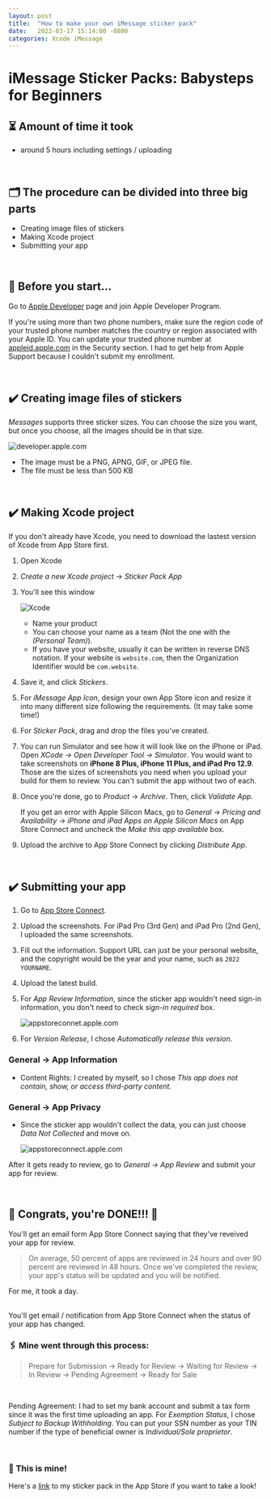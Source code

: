 ```yaml
---
layout: post
title:  "How to make your own iMessage sticker pack"
date:   2022-03-17 15:14:00 -0800
categories: Xcode iMessage
---
```


# iMessage Sticker Packs: Babysteps for Beginners


## ⏳ Amount of time it took 
- around 5 hours including settings / uploading

<br>

## 🗂 The procedure can be divided into three big parts
- Creating image files of stickers
- Making Xcode project
- Submitting your app

<br>

## 📌 Before you start...
Go to [Apple Developer](https://developer.apple.com/) page and join Apple Developer Program.

If you're using more than two phone numbers, make sure the region code of your trusted phone number matches the country or region associated with your Apple ID. You can update your trusted phone number at [appleid.apple.com](https://appleid.apple.com/) in the Security section. I had to get help from Apple Support because I couldn't submit my enrollment.

<br>

## ✔️ Creating image files of stickers
*Messages* supports three sticker sizes. You can choose the size you want, but once you choose, all the images should be in that size. 

![developer.apple.com](https://raw.githubusercontent.com/jenniverse/jennybrain.com/main/_posts/pics/sticker_size.png)
  - The image must be a PNG, APNG, GIF, or JPEG file.
  - The file must be less than 500 KB

<br>

## ✔️ Making Xcode project
If you don't already have Xcode, you need to download the lastest version of Xcode from App Store first.

1. Open Xcode
2. *Create a new Xcode project* → *Sticker Pack App*
3. You'll see this window
   
   ![Xcode](https://raw.githubusercontent.com/jenniverse/jennybrain.com/main/_posts/pics/xcode_first_page.png)
    - Name your product
    - You can choose your name as a team (Not the one with the *(Personal Team)*).
    - If you have your website, usually it can be written in reverse DNS notation. If your website is `website.com`, then the Organization Identifier would be `com.website`. 


4. Save it, and click *Stickers*.
5. For *iMessage App Icon*, design your own App Store icon and resize it into many different size following the requirements. (It may take some time!)
6. For *Sticker Pack*, drag and drop the files you've created.
7. You can run Simulator and see how it will look like on the iPhone or iPad. Open *XCode → Open Developer Tool → Simulator*. You would want to take screenshots on **iPhone 8 Plus, iPhone 11 Plus, and iPad Pro 12.9**. Those are the sizes of screenshots you need  when you upload your build for them to review. You can't submit the app without two of each.
8. Once you're done, go to *Product* → *Archive*. Then, click *Validate App*.

    If you get an error with Apple Silicon Macs, go to *General* → *Pricing and Availability* → *iPhone and iPad Apps on Apple Silicon Macs* on App Store Connect and uncheck the *Make this app available* box.

9.  Upload the archive to App Store Connect by clicking *Distribute App*.

<br>

## ✔️ Submitting your app
1. Go to [App Store Connect](https://appstoreconnect.apple.com/).
2. Upload the screenshots. For iPad Pro (3rd Gen) and iPad Pro (2nd Gen), I uploaded the same screenshots.
3. Fill out the information. Support URL can just be your personal website, and the copyright would be the year and your name, such as `2022 YOURNAME`.
4. Upload the latest build.
5. For *App Review Information*, since the sticker app wouldn't need sign-in information, you don't need to check *sign-in required* box.


    ![appstoreconnet.apple.com](https://raw.githubusercontent.com/jenniverse/jennybrain.com/main/_posts/pics/appstoreconnect.png)
6. For *Version Release*, I chose *Automatically release this version*.

### General → App Information
- Content Rights: I created by myself, so I chose *This app does not contain, show, or access third-party content.*

### General → App Privacy
- Since the sticker app wouldn't collect the data, you can just choose *Data Not Collected* and move on. 


    ![appstoreconnect.apple.com](https://raw.githubusercontent.com/jenniverse/jennybrain.com/main/_posts/pics/data.png)

After it gets ready to review, go to *General → App Review* and submit your app for review.

<br>

## 🎉 Congrats, you're DONE!!! 🎉

You'll get an email form App Store Connect saying that they've reveived your app for review.

> On average, 50 percent of apps are reviewed in 24 hours and over 90 percent are reviewed in 48 hours. Once we've completed the review, your app's status will be updated and you will be notified.

For me, it took a day.

<br>
You'll get email / notification from App Store Connect when the status of your app has changed.

<br>

### 🖇 Mine went through this process:

> Prepare for Submission → Ready for Review → Waiting for Review → In Review → Pending Agreement → Ready for Sale

<br>

Pending Agreement:
I had to set my bank account and submit a tax form since it was the first time uploading an app. For *Exemption Status*, I chose *Subject to Backup Withholding*. You can put your SSN number as your TIN number if the type of beneficial owner is *Individual/Sole proprietor*.

<br>

### 🎁 This is mine!
Here's a [link](https://apps.apple.com/us/app/c-error-stickers/id1614543714) to my sticker pack in the App Store if you want to take a look!

<br>
